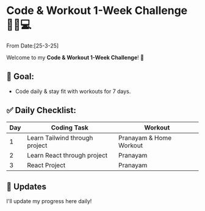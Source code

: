 # Code & Workout 1-Week Challenge 🏋️‍♂️💻 
From Date:[25-3-25]

Welcome to my **Code & Workout 1-Week Challenge**! 🚀 

## 📌 Goal:
- Code daily & stay fit with workouts for 7 days.

## ✅ Daily Checklist: 
| Day | Coding Task | Workout |
|---|---|---|
| 1 | Learn Tailwind through project | Pranayam & Home Workout |
| 2 | Learn React through project  | Pranayam |
| 3 | React Project  | Pranayam |

## 📢 Updates
I'll update my progress here daily!
